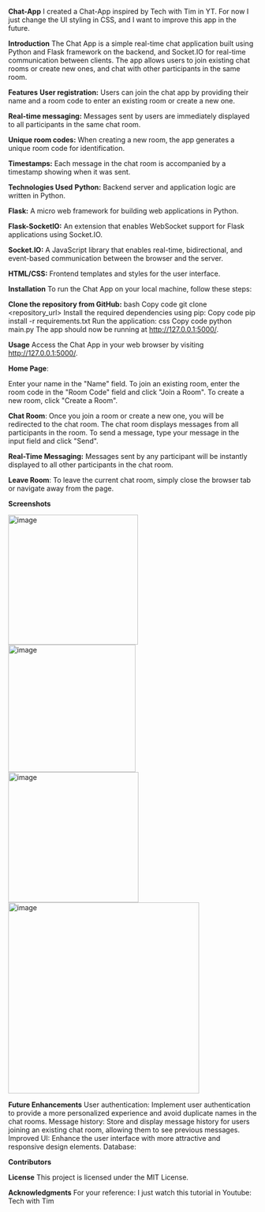 **Chat-App**
I created a Chat-App inspired by Tech with Tim in YT. For now I just change the UI styling in CSS, and I want to improve this app in the future.

**Introduction**
The Chat App is a simple real-time chat application built using Python and Flask framework on the backend, and Socket.IO for real-time communication between clients. The app allows users to join existing chat rooms or create new ones, and chat with other participants in the same room.

**Features**
**User registration:** Users can join the chat app by providing their name and a room code to enter an existing room or create a new one.

**Real-time messaging:** Messages sent by users are immediately displayed to all participants in the same chat room.

**Unique room codes:** When creating a new room, the app generates a unique room code for identification.

**Timestamps:** Each message in the chat room is accompanied by a timestamp showing when it was sent.


**Technologies Used**
**Python:** Backend server and application logic are written in Python.

**Flask:** A micro web framework for building web applications in Python.

**Flask-SocketIO:** An extension that enables WebSocket support for Flask applications using Socket.IO.

**Socket.IO:** A JavaScript library that enables real-time, bidirectional, and event-based communication between the browser and the server.

**HTML/CSS:** Frontend templates and styles for the user interface.


**Installation**
To run the Chat App on your local machine, follow these steps:

**Clone the repository from GitHub:**
bash
Copy code
git clone <repository_url>
Install the required dependencies using pip:
Copy code
pip install -r requirements.txt
Run the application:
css
Copy code
python main.py
The app should now be running at http://127.0.0.1:5000/.

**Usage**
Access the Chat App in your web browser by visiting http://127.0.0.1:5000/.

**Home Page**:

Enter your name in the "Name" field.
To join an existing room, enter the room code in the "Room Code" field and click "Join a Room".
To create a new room, click "Create a Room".

**Chat Room**:
Once you join a room or create a new one, you will be redirected to the chat room.
The chat room displays messages from all participants in the room.
To send a message, type your message in the input field and click "Send".

**Real-Time Messaging:**
Messages sent by any participant will be instantly displayed to all other participants in the chat room.

**Leave Room**:
To leave the current chat room, simply close the browser tab or navigate away from the page.

**Screenshots**

<img width="263" alt="image" src="https://github.com/retselnhoj/Chat-App/assets/44377868/38c5b89f-22e1-4ef2-a935-674498de4110">

<img width="258" alt="image" src="https://github.com/retselnhoj/Chat-App/assets/44377868/c9745bda-8cf2-44af-b718-ea624b7bc9f0">

<img width="264" alt="image" src="https://github.com/retselnhoj/Chat-App/assets/44377868/eff76ff9-5142-4701-9119-f84aaaea18d8">

<img width="387" alt="image" src="https://github.com/retselnhoj/Chat-App/assets/44377868/09527e18-9050-4f2d-a913-7387775f7911">



**Future Enhancements**
User authentication: Implement user authentication to provide a more personalized experience and avoid duplicate names in the chat rooms.
Message history: Store and display message history for users joining an existing chat room, allowing them to see previous messages.
Improved UI: Enhance the user interface with more attractive and responsive design elements.
Database: 

**Contributors**

**License**
This project is licensed under the MIT License.

**Acknowledgments**
For your reference:
I just watch  this tutorial in Youtube: Tech with Tim

